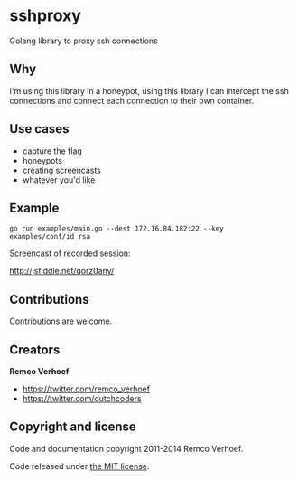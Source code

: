 sshproxy
========

Golang library to proxy ssh connections



## Why

I'm using this library in a honeypot, using this library I can intercept the ssh connections and connect each connection to their own container.

## Use cases

* capture the flag
* honeypots
* creating screencasts
* whatever you'd like


## Example

```
go run examples/main.go --dest 172.16.84.182:22 --key examples/conf/id_rsa

```

Screencast of recorded session:

http://jsfiddle.net/qorz0any/

## Contributions
Contributions are welcome.

## Creators

**Remco Verhoef**
- <https://twitter.com/remco_verhoef>
- <https://twitter.com/dutchcoders>

## Copyright and license

Code and documentation copyright 2011-2014 Remco Verhoef.

Code released under [the MIT license](LICENSE).

